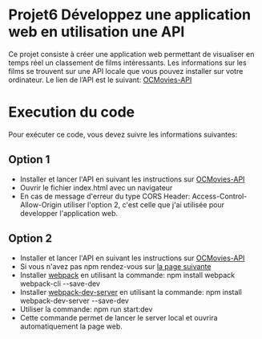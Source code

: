 # Projet6 Développez une application web en utilisation une API
Ce projet consiste à créer une application web permettant de visualiser en temps réel un classement de films intéressants.
Les informations sur les films se trouvent sur une API locale que vous pouvez installer sur votre ordinateur. 
Le lien de l’API est le suivant: [OCMovies-API](https://github.com/OpenClassrooms-Student-Center/OCMovies-API-EN-FR)
# Execution du code
 Pour exécuter ce code, vous devez suivre les informations suivantes:
 ## Option 1
 * Installer et lancer l'API en suivant les instructions sur [OCMovies-API](https://github.com/OpenClassrooms-Student-Center/OCMovies-API-EN-FR)
 * Ouvrir le fichier index.html avec un navigateur
 * En cas de message d'erreur du type CORS Header: Access-Control-Allow-Origin utiliser l'option 2, c'est celle que j'ai utilisée pour developper l'application web.
 ## Option 2 
 * Installer et lancer l'API en suivant les instructions sur [OCMovies-API](https://github.com/OpenClassrooms-Student-Center/OCMovies-API-EN-FR)
 * Si vous n'avez pas npm rendez-vous sur [la page suivante](https://nodejs.org/en/)
 * Installer [webpack](https://webpack.js.org/) en utilisant la commande: npm install webpack webpack-cli --save-dev
 * Installer [webpack-dev-server](https://github.com/webpack/webpack-dev-server) en utilisant la commande:  npm install webpack-dev-server --save-dev
 * Utiliser la commande: npm run start:dev
 * Cette commande permet de lancer le server local et ouvrira automatiquement la page web.
